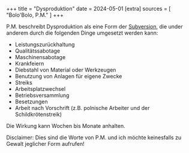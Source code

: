 +++
title = "Dysproduktion"
date = 2024-05-01
[extra]
sources = [ "Bolo'Bolo, P.M." ]
+++

P.M. beschreibt Dysproduktion als eine Form der
[Subversion](@/words/subversion.md), die under anderem durch die folgenden
Dinge umgesetzt werden kann:

- Leistungszurückhaltung
- Qualitätssabotage
- Maschinensabotage
- Krankfeiern
- Diebstahl von Material oder Werkzeugen
- Benutzung von Anlagen für eigene Zwecke
- Streiks
- Arbeitsplatzwechsel
- Betriebsversammlung
- Besetzungen
- Arbeit nach Vorschrift (z.B. polnische Arbeiter und der Schildkrötenstreik)

Die Wirkung kann Wochen bis Monate anhalten.

Disclaimer: Dies sind die Worte von P.M. und ich möchte keinesfalls zu Gewalt jeglicher Form aufrufen!
